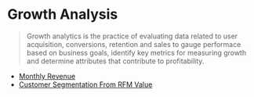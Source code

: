 # Growth Analysis

> Growth analytics is the practice of evaluating data related to user acquisition, conversions, retention and sales to gauge performace based on business goals, identify key metrics for measuring growth and determine attributes that contribute to profitability.

- [Monthly Revenue](https://github.com/dylan-kuo/Growth_Analysis/blob/master/Monthly_Revenue.ipynb)
- [Customer Segmentation From RFM Value](https://github.com/dylan-kuo/Growth_Analysis/blob/master/Customer_Segmentation_From_RFM_Value.ipynb)
